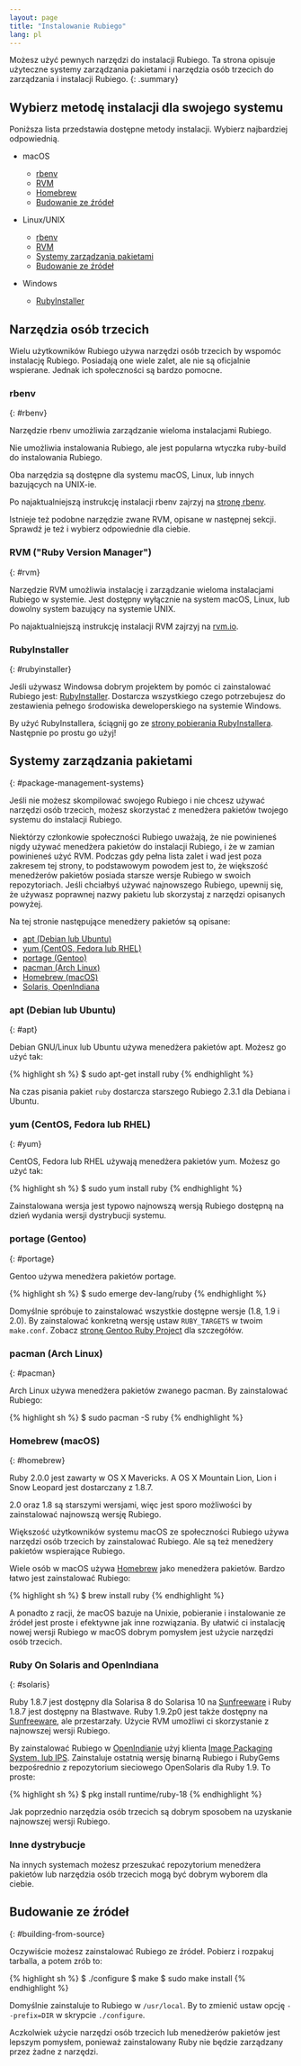```yaml
---
layout: page
title: "Instalowanie Rubiego"
lang: pl
---
```


Możesz użyć pewnych narzędzi do instalacji Rubiego.
Ta strona opisuje użyteczne systemy zarządzania pakietami i narzędzia osób
trzecich do zarządzania i instalacji Rubiego.
{: .summary}


## Wybierz metodę instalacji dla swojego systemu

Poniższa lista przedstawia dostępne metody instalacji.
Wybierz najbardziej odpowiednią.

* macOS

  * [rbenv](#rbenv)
  * [RVM](#rvm)
  * [Homebrew](#homebrew)
  * [Budowanie ze źródeł](#building-from-source)

* Linux/UNIX

  * [rbenv](#rbenv)
  * [RVM](#rvm)
  * [Systemy zarządzania pakietami](#package-management-systems)
  * [Budowanie ze źródeł](#building-from-source)

* Windows

  * [RubyInstaller](#rubyinstaller)


## Narzędzia osób trzecich

Wielu użytkowników Rubiego używa narzędzi osób trzecich by wspomóc
instalację Rubiego. Posiadają one wiele zalet, ale nie są oficjalnie
wspierane. Jednak ich społeczności są bardzo pomocne.


### rbenv
{: #rbenv}

Narzędzie rbenv umożliwia zarządzanie wieloma instalacjami Rubiego.

Nie umożliwia instalowania Rubiego, ale jest popularna wtyczka ruby-build
do instalowania Rubiego.

Oba narzędzia są dostępne dla systemu macOS, Linux, lub innych bazujących na UNIX-ie.

Po najaktualniejszą instrukcję instalacji rbenv zajrzyj na [stronę rbenv][rbenv].

Istnieje też podobne narzędzie zwane RVM, opisane w następnej sekcji.
Sprawdź je też i wybierz odpowiednie dla ciebie.


### RVM ("Ruby Version Manager")
{: #rvm}

Narzędzie RVM umożliwia instalację i zarządzanie wieloma instalacjami Rubiego w
systemie. Jest dostępny wyłącznie na system macOS, Linux, lub dowolny system
bazujący na systemie UNIX.

Po najaktualniejszą instrukcję instalacji RVM zajrzyj na [rvm.io][rvm].


### RubyInstaller
{: #rubyinstaller}

Jeśli używasz Windowsa dobrym projektem by pomóc ci zainstalować Rubiego
jest: [RubyInstaller][rubyinstaller]. Dostarcza wszystkiego czego potrzebujesz do
zestawienia pełnego środowiska deweloperskiego na systemie Windows.

By użyć RubyInstallera, ściągnij go ze
[strony pobierania RubyInstallera][rubyinstaller]. Następnie po prostu go użyj!


## Systemy zarządzania pakietami
{: #package-management-systems}

Jeśli nie możesz skompilować swojego Rubiego i nie chcesz używać narzędzi
osób trzecich, możesz skorzystać z menedżera pakietów twojego systemu do
instalacji Rubiego.

Niektórzy członkowie społeczności Rubiego uważają, że nie powinieneś nigdy
używać menedżera pakietów do instalacji Rubiego, i że w zamian powinieneś
użyć RVM. Podczas gdy pełna lista zalet i wad jest poza zakresem tej strony,
to podstawowym powodem jest to, że większość menedżerów pakietów posiada
starsze wersje Rubiego w swoich repozytoriach. Jeśli chciałbyś używać
najnowszego Rubiego, upewnij się, że używasz poprawnej nazwy pakietu lub
skorzystaj z narzędzi opisanych powyżej.

Na tej stronie następujące menedżery pakietów są opisane:

* [apt (Debian lub Ubuntu)](#apt)
* [yum (CentOS, Fedora lub RHEL)](#yum)
* [portage (Gentoo)](#gentoo)
* [pacman (Arch Linux)](#pacman)
* [Homebrew (macOS)](#homebrew)
* [Solaris, OpenIndiana](#solaris)


### apt (Debian lub Ubuntu)
{: #apt}

Debian GNU/Linux lub Ubuntu używa menedżera pakietów apt.
Możesz go użyć tak:

{% highlight sh %}
$ sudo apt-get install ruby
{% endhighlight %}

Na czas pisania pakiet `ruby` dostarcza starszego Rubiego 2.3.1 dla Debiana i
Ubuntu.


### yum (CentOS, Fedora lub RHEL)
{: #yum}

CentOS, Fedora lub RHEL używają menedżera pakietów yum.
Możesz go użyć tak:

{% highlight sh %}
$ sudo yum install ruby
{% endhighlight %}

Zainstalowana wersja jest typowo najnowszą wersją Rubiego dostępną na dzień
wydania wersji dystrybucji systemu.


### portage (Gentoo)
{: #portage}

Gentoo używa menedżera pakietów portage.

{% highlight sh %}
$ sudo emerge dev-lang/ruby
{% endhighlight %}

Domyślnie spróbuje to zainstalować wszystkie dostępne wersje (1.8, 1.9 i 2.0).
By zainstalować konkretną wersję ustaw `RUBY_TARGETS` w twoim `make.conf`.
Zobacz [stronę Gentoo Ruby Project][gentoo-ruby] dla szczegółów.


### pacman (Arch Linux)
{: #pacman}

Arch Linux używa menedżera pakietów zwanego pacman. By zainstalować Rubiego:

{% highlight sh %}
$ sudo pacman -S ruby
{% endhighlight %}


### Homebrew (macOS)
{: #homebrew}

Ruby 2.0.0 jest zawarty w OS X Mavericks.
A OS X Mountain Lion, Lion i Snow Leopard jest dostarczany z 1.8.7.

2.0 oraz 1.8 są starszymi wersjami, więc jest sporo możliwości by zainstalować
najnowszą wersję Rubiego.

Większość użytkowników systemu macOS ze społeczności Rubiego używa narzędzi osób
trzecich by zainstalować Rubiego. Ale są też menedżery pakietów wspierające
Rubiego.

Wiele osób w macOS używa [Homebrew][homebrew] jako menedżera pakietów.
Bardzo łatwo jest zainstalować Rubiego:

{% highlight sh %}
$ brew install ruby
{% endhighlight %}

A ponadto z racji, że macOS bazuje na Unixie, pobieranie i instalowanie ze
źródeł jest proste i efektywne jak inne rozwiązania. By ułatwić ci instalację
nowej wersji Rubiego w macOS dobrym pomysłem jest użycie narzędzi osób trzecich.


### Ruby On Solaris and OpenIndiana
{: #solaris}

Ruby 1.8.7 jest dostępny dla Solarisa 8 do Solarisa 10 na
[Sunfreeware][sunfreeware] i Ruby 1.8.7 jest dostępny na Blastwave.
Ruby 1.9.2p0 jest także dostępny na [Sunfreeware][sunfreeware], ale przestarzały.
Użycie RVM umożliwi ci skorzystanie z najnowszej wersji Rubiego.

By zainstalować Rubiego w [OpenIndianie][openindiana] użyj klienta [Image Packaging
System, lub IPS][opensolaris-pkg]. Zainstaluje ostatnią wersję binarną Rubiego i
RubyGems bezpośrednio z repozytorium sieciowego OpenSolaris dla Ruby 1.9.
To proste:

{% highlight sh %}
$ pkg install runtime/ruby-18
{% endhighlight %}

Jak poprzednio narzędzia osób trzecich są dobrym sposobem na uzyskanie najnowszej
wersji Rubiego.


### Inne dystrybucje

Na innych systemach możesz przeszukać repozytorium menedżera pakietów lub
narzędzia osób trzecich mogą być dobrym wyborem dla ciebie.


## Budowanie ze źródeł
{: #building-from-source}

Oczywiście możesz zainstalować Rubiego ze źródeł.
Pobierz i rozpakuj tarballa, a potem zrób to:

{% highlight sh %}
$ ./configure
$ make
$ sudo make install
{% endhighlight %}

Domyślnie zainstaluje to Rubiego w `/usr/local`. By to zmienić ustaw opcję
`--prefix=DIR` w skrypcie `./configure`.

Aczkolwiek użycie narzędzi osób trzecich lub menedżerów pakietów jest lepszym
pomysłem, ponieważ zainstalowany Ruby nie będzie zarządzany przez żadne z narzędzi.


[rvm]: http://rvm.io/
[rbenv]: https://github.com/rbenv/rbenv
[rubyinstaller]: https://rubyinstaller.org/
[sunfreeware]: http://www.sunfreeware.com
[openindiana]: http://openindiana.org/
[opensolaris-pkg]: http://opensolaris.org/os/project/pkg/
[gentoo-ruby]: http://www.gentoo.org/proj/en/prog_lang/ruby/
[homebrew]: http://brew.sh/
